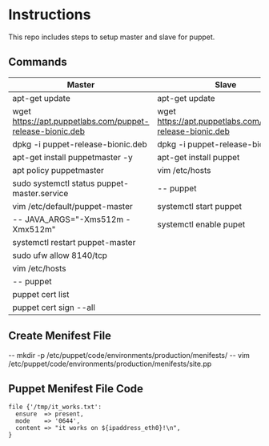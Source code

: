# Instructions

This repo includes steps to setup master and slave for puppet.


## Commands

|                         Master                            |                          Slave                                 |
|-----------------------------------------------------------|----------------------------------------------------------------|
| apt-get update                                            | apt-get update                                                 |
| wget https://apt.puppetlabs.com/puppet-release-bionic.deb | wget https://apt.puppetlabs.com/puppet-release-bionic.deb      |
| dpkg -i puppet-release-bionic.deb                         | dpkg -i puppet-release-bionic.deb                              |
| apt-get install puppetmaster -y                           | apt-get install puppet                                         |
| apt policy puppetmaster                                   | vim /etc/hosts                                                 |
| sudo systemctl status puppet-master.service               | -- <Master Ip> puppet                                          |
| vim /etc/default/puppet-master                            | systemctl start puppet                                         |
| --   JAVA_ARGS="-Xms512m -Xmx512m"                        | systemctl enable pupet                                         |
| systemctl restart puppet-master                           |                                                                |
| sudo ufw allow 8140/tcp                                   |                                                                |
| vim /etc/hosts                                            |                                                                |
| -- <Master Ip> puppet                                     |                                                                |
| puppet cert list                                          |                                                                |
| puppet cert sign --all                                    |                                                                |

## Create Menifest File
-- mkdir -p /etc/puppet/code/environments/production/menifests/
-- vim /etc/puppet/code/environments/production/menifests/site.pp

## Puppet Menifest File Code
```hcl
file {'/tmp/it_works.txt':
  ensure  => present,
  mode    => '0644',
  content => "it works on ${ipaddress_eth0}!\n",
}
```




<!--- END_TF_DOCS --->
